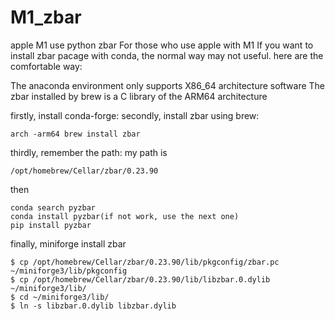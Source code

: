 # M1_zbar
apple M1 use python zbar
For those who use apple with M1
If you want to install zbar pacage with conda, the normal way may not useful.
here are the comfortable way:

The anaconda environment only supports X86_64 architecture software
The zbar installed by brew is a C library of the ARM64 architecture

firstly, install conda-forge: 
secondly, install zbar using brew:
```shell
arch -arm64 brew install zbar
```

thirdly, remember the path: my path is 
```shell
/opt/homebrew/Cellar/zbar/0.23.90
```

then
```shell
conda search pyzbar 
conda install pyzbar(if not work, use the next one)
pip install pyzbar
```


finally, miniforge install zbar
```shell
$ cp /opt/homebrew/Cellar/zbar/0.23.90/lib/pkgconfig/zbar.pc ~/miniforge3/lib/pkgconfig
$ cp /opt/homebrew/Cellar/zbar/0.23.90/lib/libzbar.0.dylib ~/miniforge3/lib/
$ cd ~/miniforge3/lib/
$ ln -s libzbar.0.dylib libzbar.dylib
```
